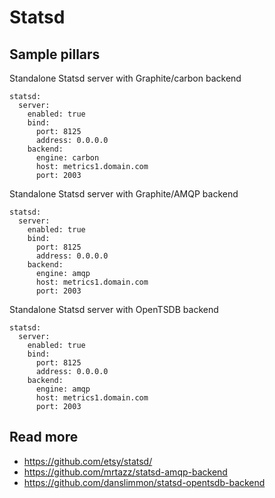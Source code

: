 
# Statsd

## Sample pillars

Standalone Statsd server with Graphite/carbon backend

    statsd:
      server:
        enabled: true
        bind:
          port: 8125
          address: 0.0.0.0
        backend:
          engine: carbon
          host: metrics1.domain.com
          port: 2003

Standalone Statsd server with Graphite/AMQP backend

    statsd:
      server:
        enabled: true
        bind:
          port: 8125
          address: 0.0.0.0
        backend:
          engine: amqp
          host: metrics1.domain.com
          port: 2003

Standalone Statsd server with OpenTSDB backend

    statsd:
      server:
        enabled: true
        bind:
          port: 8125
          address: 0.0.0.0
        backend:
          engine: amqp
          host: metrics1.domain.com
          port: 2003
    
## Read more

* https://github.com/etsy/statsd/
* https://github.com/mrtazz/statsd-amqp-backend
* https://github.com/danslimmon/statsd-opentsdb-backend
